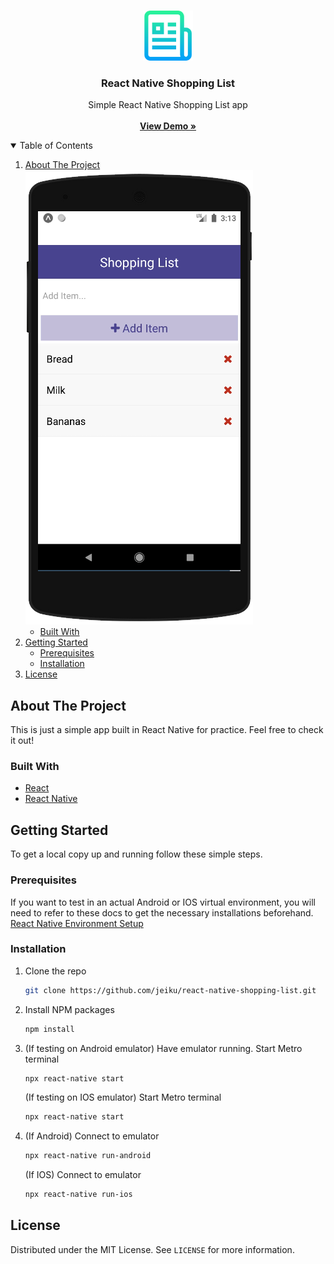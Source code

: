 <!-- PROJECT LOGO -->
<br />
<p align="center">
  <a href="https://github.com/jeiku/react-native-shopping-list">
    <img src="readme-images/logo.png" alt="Logo" width="80" height="80">
  </a>

  <h3 align="center">React Native Shopping List</h3>

  <p align="center">
    Simple React Native Shopping List app
    <br />
    <br />
    <a href="https://snack.expo.io/@jakewest/simple-shopping-list"><strong>View Demo »</strong></a>
  </p>
</p>

<!-- TABLE OF CONTENTS -->
<details open="open">
  <summary>Table of Contents</summary>
  <ol>
    <li>
      <a href="#about-the-project">About The Project</a>
        <img src="readme-images/project-screenshot.png" alt="Project Screenshot">
        <br />
      <ul>
        <li><a href="#built-with">Built With</a></li>
      </ul>
    </li>
    <li>
      <a href="#getting-started">Getting Started</a>
      <ul>
        <li><a href="#prerequisites">Prerequisites</a></li>
        <li><a href="#installation">Installation</a></li>
      </ul>
    </li>
    <li><a href="#license">License</a></li>
  </ol>
</details>

<!-- ABOUT THE PROJECT -->

## About The Project

This is just a simple app built in React Native for practice. Feel free to check it out!

### Built With

- [React](https://reactjs.org/)
- [React Native](https://reactnative.dev/)

<!-- GETTING STARTED -->

## Getting Started

To get a local copy up and running follow these simple steps.

### Prerequisites

If you want to test in an actual Android or IOS virtual environment, you will need to refer to these docs to get the necessary installations beforehand.
[React Native Environment Setup](https://reactnative.dev/docs/environment-setup)

### Installation

1. Clone the repo
   ```sh
   git clone https://github.com/jeiku/react-native-shopping-list.git
   ```
2. Install NPM packages
   ```sh
   npm install
   ```
3. (If testing on Android emulator) Have emulator running. Start Metro terminal
   ```sh
   npx react-native start
   ```
   (If testing on IOS emulator) Start Metro terminal
   ```sh
   npx react-native start
   ```
4. (If Android) Connect to emulator
   ```sh
   npx react-native run-android
   ```
   (If IOS) Connect to emulator
   ```sh
   npx react-native run-ios
   ```

<!-- LICENSE -->

## License

Distributed under the MIT License. See `LICENSE` for more information.
